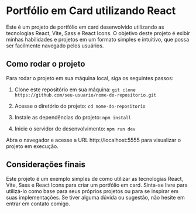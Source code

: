 # Portfólio em Card utilizando React

Este é um projeto de portfólio em card desenvolvido utilizando as tecnologias React, Vite, Sass e React Icons. O objetivo deste projeto é exibir minhas habilidades e projetos em um formato simples e intuitivo, que possa ser facilmente navegado pelos usuários.

## Como rodar o projeto

Para rodar o projeto em sua máquina local, siga os seguintes passos:

1. Clone este repositório em sua máquina:
`git clone https://github.com/seu-usuario/nome-do-repositorio.git`


2. Acesse o diretório do projeto:
`cd nome-do-repositorio`


3. Instale as dependências do projeto:
`npm install`


4. Inicie o servidor de desenvolvimento:
`npm run dev`

Abra o navegador e acesse a URL http://localhost:5555 para visualizar o projeto em execução.

## Considerações finais

Este projeto é um exemplo simples de como utilizar as tecnologias React, Vite, Sass e React Icons para criar um portfólio em card. Sinta-se livre para utilizá-lo como base para seus próprios projetos ou para se inspirar em suas implementações. Se tiver alguma dúvida ou sugestão, não hesite em entrar em contato comigo.

